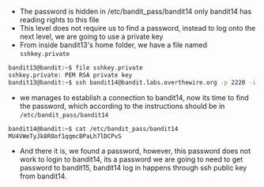 - The password is hidden in /etc/bandit_pass/bandit14 only bandit14 has reading rights to this file
- This level does not require us to find a password, instead to log onto the next level, we are going to use a private key
- From inside bandit13's home folder, we have a file named `sshkey.private`
```bash
bandit13@bandit:~$ file sshkey.private
sshkey.private: PEM RSA private key
bandit13@bandit:~$ ssh bandit14@bandit.labs.overthewire.org -p 2220 -i ~/sshkey.private
```
- we manages to establish a connection to bandit14, now its time to find the password, which according to the instructions should be in `/etc/bandit_pass/bandit14`

```bash
bandit14@bandit:~$ cat /etc/bandit_pass/bandit14
MU4VWeTyJk8ROof1qqmcBPaLh7lDCPvS
```
- And there it is, we found a password, however, this password does not work to login to bandit14, its a password we are going to need to get password to bandit15, bandit14 log in happens through ssh public key from bandit14.
